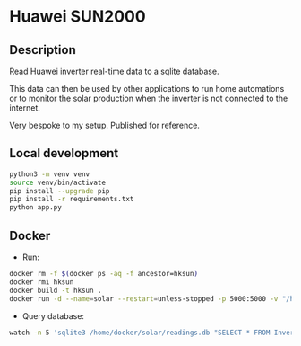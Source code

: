 
# Huawei SUN2000 

## Description

Read Huawei inverter real-time data to a sqlite database.

This data can then be used by other applications to run home automations or to monitor the solar production when the inverter is not connected to the internet.

Very bespoke to my setup. Published for reference.

## Local development

```bash
python3 -m venv venv
source venv/bin/activate
pip install --upgrade pip
pip install -r requirements.txt
python app.py
```

## Docker 

* Run: 

```bash
docker rm -f $(docker ps -aq -f ancestor=hksun)
docker rmi hksun
docker build -t hksun .
docker run -d --name=solar --restart=unless-stopped -p 5000:5000 -v "/home/docker/solar:/database" hksun
```

 * Query database:

```bash
watch -n 5 'sqlite3 /home/docker/solar/readings.db "SELECT * FROM Inverter ORDER BY Timestamp DESC LIMIT 10"'
```
